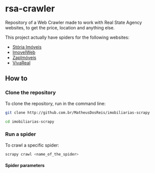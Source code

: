 # rsa-crawler

Repository of a Web Crawler made to work with Real State Agency websites,
to get the price, location and anything else.

This project actually have spiders for the following websites:

* [Stória Imóveis](https://www.storiaimoveis.com.br/)
* [ImovelWeb](http://www.imovelweb.com.br/)
* [ZapImóveis](http://zapimoveis.com.br/)
* [VivaReal](https://www.vivareal.com.br/)

## How to

### Clone the repository

To clone the repository, run in the command line:

```bash
git clone http://github.com.br/MatheusDosReis/imobiliarias-scrapy

cd imobiliarias-scrapy
```

### Run a spider

To crawl a specific spider:

```bash
scrapy crawl <name_of_the_spider>
```

#### Spider parameters


